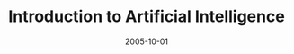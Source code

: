 ---
title: "Introduction to Artificial Intelligence"
collection: teaching
type: "Undergraduate course"
permalink: /teaching/2014-spring-teaching-1
venue: "Haramaya University, Department of Computer Science"
date: 2005-10-01
location: "Haramaya, Ethiopia"
---